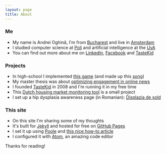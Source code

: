```yaml
---
layout: page
title: About
---
```


### Me

* My name is Andrei Oghină, I'm from [Bucharest](https://www.facebook.com/BucurestiOptimist/) and live in [Amsterdam](https://www.facebook.com/iamsterdam/)
* I studied computer science at [Poli](http://acs.pub.ro/en/) and artificial intelligence at the [UvA](http://gss.uva.nl/future-msc-students/information-sciences/content26/artificial-intelligence.html)
* You can find out more about me on [LinkedIn](https://nl.linkedin.com/in/andreioghina), [Facebook](https://www.facebook.com/andrei.oghina) and [TasteKid](https://www.tastekid.com/andrei)

### Projects

* In high-school I implemented [this game](/public/static/tank-site/) (and made up this [song](/public/static/psychedelic-solo.wav))
* My master thesis was about [optimizing engagement in online news](/public/static/optimizing-engagement-in-online-news.pdf)
* I founded [TasteKid](http://www.tastekid.com) in 2008 and I'm running it in my free time
* This [Dutch housing market monitoring tool](http://propertrend.com) is a small project
* I set up a hip dysplasia awareness page (in Romanian): [Displazia de șold](http://displaziadesold.ro)

### This site

* On this site I'm sharing some of my thoughts
* It's built for [Jekyll](http://jekyllrb.com) and hosted for free on [GitHub Pages](https://pages.github.com)
* I set it up using [Poole](https://github.com/poole/poole) and [this nice how-to article](http://joshualande.com/jekyll-github-pages-poole/)
* I configured it with [Atom](http://atom.io), an amazing code editor

Thanks for reading!
